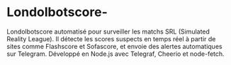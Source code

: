# Londolbotscore-
Londolbotscore automatisé pour surveiller les matchs SRL (Simulated Reality League). Il détecte les scores suspects en temps réel à partir de sites comme Flashscore et Sofascore, et envoie des alertes automatiques sur Telegram. Développé en Node.js avec Telegraf, Cheerio et node-fetch.
